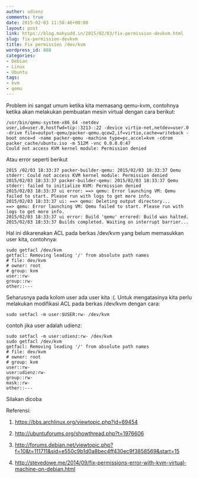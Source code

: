 ```yaml
---
author: udienz
comments: true
date: 2015-02-03 11:58:46+00:00
layout: post
link: https://blog.mahyudd.in/2015/02/03/fix-permission-devkvm.html
slug: fix-permission-devkvm
title: Fix permission /dev/kvm
wordpress_id: 888
categories:
- Debian
- Linux
- Ubuntu
tags:
- kvm
- qemu
---
```


Problem ini sangat umum ketika kita memasang qemu-kvm, contohnya ketika akan melakukan pembuatan mesin virtual dengan cara berikut:


    
    /usr/bin/qemu-system-x86_64 -netdev user,id=user.0,hostfwd=tcp::3213-:22 -device virtio-net,netdev=user.0 -drive file=output-qemu/packer-qemu.qcow2,if=virtio,cache=writeback -boot once=d -name packer-qemu -machine type=pc,accel=kvm -cdrom packer_cache/ubuntu.iso -m 512M -vnc 0.0.0.0:47
    Could not access KVM kernel module: Permission denied



Atau error seperti berikut


    
    2015 /02/03 18:33:37 packer-builder-qemu: 2015/02/03 18:33:37 Qemu stderr: Could not access KVM kernel module: Permission denied
    2015/02/03 18:33:37 packer-builder-qemu: 2015/02/03 18:33:37 Qemu stderr: failed to initialize KVM: Permission denied
    2015/02/03 18:33:37 ui error: ==> qemu: Error launching VM: Qemu failed to start. Please run with logs to get more info.
    2015/02/03 18:33:37 ui: ==> qemu: Deleting output directory...
    ==> qemu: Error launching VM: Qemu failed to start. Please run with logs to get more info.
    2015/02/03 18:33:37 ui error: Build 'qemu' errored: Build was halted.
    2015/02/03 18:33:37 Builds completed. Waiting on interrupt barrier...



Hal ini dikarenakan ACL pada berkas /dev/kvm yang belum memasukkan user kita, contohnya:


    
    sudo getfacl /dev/kvm
    getfacl: Removing leading '/' from absolute path names
    # file: dev/kvm
    # owner: root
    # group: kvm
    user::rw-
    group::rw-
    other::---
    



Seharusnya pada kolom user ada user kita :(. Untuk mengatasinya kita perlu melakukan modifikasi ACL pada berkas /dev/kvm dengan cara:


    
    sudo setfacl -m user:$USER:rw- /dev/kvm



contoh jika user adalah udienz:


    
    sudo setfacl -m user:udienz:rw- /dev/kvm
    sudo getfacl /dev/kvm
    getfacl: Removing leading '/' from absolute path names
    # file: dev/kvm
    # owner: root
    # group: kvm
    user::rw-
    user:udienz:rw-
    group::rw-
    mask::rw-
    other::---
    



Silakan dicoba

Referensi:




    
  1. https://bbs.archlinux.org/viewtopic.php?id=69454

    
  2. http://ubuntuforums.org/showthread.php?t=1976606

    
  3. http://forums.debian.net/viewtopic.php?f=10&t=111711&sid=e550c9b1d0a8bec4ff430ec9f3858569&start=15

    
  4. http://stevedowe.me/2014/09/fix-permissions-error-with-kvm-virtual-machine-on-debian.html


